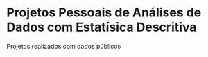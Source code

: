 # Projetos Pessoais de Análises de Dados com Estatísica Descritiva
Projetos realizados com dados públicos

